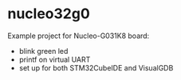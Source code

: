 # nucleo32g0

Example project for Nucleo-G031K8 board:

- blink green led
- printf on virtual UART
- set up for both STM32CubeIDE and VisualGDB